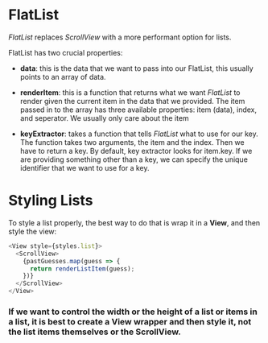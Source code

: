 # FlatList

*FlatList* replaces *ScrollView* with a more performant option for lists.

FlatList has two crucial properties:

- **data**: this is the data that we want to pass into our FlatList, this usually points to an array of data.

- **renderItem**: this is a function that returns what we want *FlatList* to render given the current item in the data that we provided. The item passed in to the array has three available properties: item (data), index, and seperator. We usually only care about the item

- **keyExtractor**: takes a function that tells *FlatList* what to use for our key. The function takes two arguments, the item and the index. Then we have to return a key. By default, key extractor looks for item.key. If we are providing something other than a key, we can specify the unique identifier that we want to use for a key.



# Styling Lists

To style a list properly, the best way to do that is wrap it in a **View**, and then style the view:

```javascript
<View style={styles.list}>
  <ScrollView>
    {pastGuesses.map(guess => {
      return renderListItem(guess);
    })}
  </ScrollView>
</View>
```

### If we want to control the width or the height of a list or items in a list, it is best to create a View wrapper and then style it, not the list items themselves or the ScrollView.